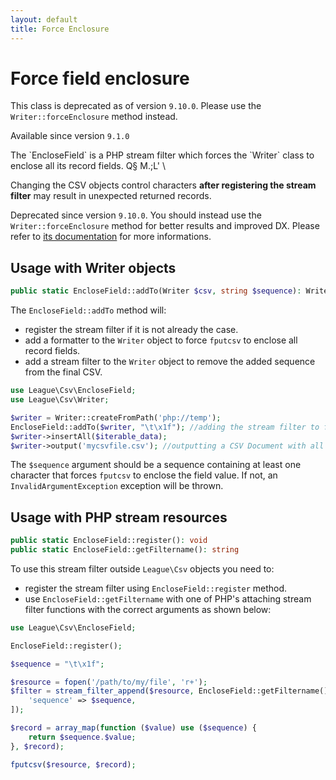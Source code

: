 ```yaml
---
layout: default
title: Force Enclosure
---
```


# Force field enclosure

<p class="message-warning">This class is deprecated as of version <code>9.10.0</code>. Please use the <code>Writer::forceEnclosure</code> method instead.</p>

<p class="message-info">Available since version <code>9.1.0</code></p>
The `EncloseField` is a PHP stream filter which forces the `Writer` class to enclose all its record fields.
Q§ 
M.;L'
\
<p class="message-warning">Changing the CSV objects control characters <strong>after registering the stream filter</strong> may result in unexpected returned records.</p>

<p class="message-warning">Deprecated since version <code>9.10.0</code>. You should instead use the
<code>Writer::forceEnclosure</code> method for better results and improved DX. Please refer to
<a href="/9.0/writer/#force-enclosure">its documentation</a> for more informations.</p>

## Usage with Writer objects

```php
public static EncloseField::addTo(Writer $csv, string $sequence): Writer
```

The `EncloseField::addTo` method will:

- register the stream filter if it is not already the case.
- add a formatter to the `Writer` object to force `fputcsv` to enclose all record fields.
- add a stream filter to the `Writer` object to remove the added sequence from the final CSV.

```php
use League\Csv\EncloseField;
use League\Csv\Writer;

$writer = Writer::createFromPath('php://temp');
EncloseField::addTo($writer, "\t\x1f"); //adding the stream filter to force enclosure
$writer->insertAll($iterable_data);
$writer->output('mycsvfile.csv'); //outputting a CSV Document with all its fields enclosed
```

<p class="message-warning">The <code>$sequence</code> argument should be a sequence containing at least one character that forces <code>fputcsv</code> to enclose the field value. If not, an <code>InvalidArgumentException</code> exception will be thrown.</p>

## Usage with PHP stream resources

```php
public static EncloseField::register(): void
public static EncloseField::getFiltername(): string
```

To use this stream filter outside `League\Csv` objects you need to:

- register the stream filter using `EncloseField::register` method.
- use `EncloseField::getFiltername` with one of PHP's attaching stream filter functions with the correct arguments as shown below:

```php
use League\Csv\EncloseField;

EncloseField::register();

$sequence = "\t\x1f";

$resource = fopen('/path/to/my/file', 'r+');
$filter = stream_filter_append($resource, EncloseField::getFiltername(), STREAM_FILTER_WRITE, [
    'sequence' => $sequence,
]);

$record = array_map(function ($value) use ($sequence) {
    return $sequence.$value;
}, $record);

fputcsv($resource, $record);
```
